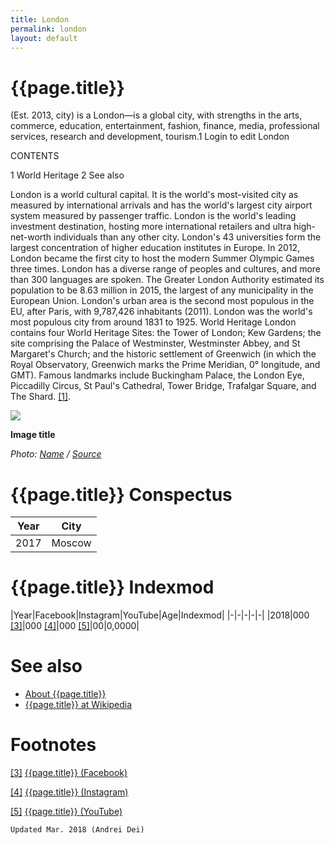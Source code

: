 ```yaml
---
title: London
permalink: london
layout: default
---
```


# {{page.title}}

(Est. 2013, city) is a London—is a global city, with strengths in the arts, commerce, education, entertainment, fashion, finance, media, professional services, research and development, tourism.1 Login to edit London

CONTENTS

1 World Heritage
2 See also

London is a world cultural capital. It is the world's most-visited city as measured by international arrivals and has the world's largest city airport system measured by passenger traffic. London is the world's leading investment destination, hosting more international retailers and ultra high-net-worth individuals than any other city. London's 43 universities form the largest concentration of higher education institutes in Europe. In 2012, London became the first city to host the modern Summer Olympic Games three times. London has a diverse range of peoples and cultures, and more than 300 languages are spoken. The Greater London Authority estimated its population to be 8.63 million in 2015, the largest of any municipality in the European Union. London's urban area is the second most populous in the EU, after Paris, with 9,787,426 inhabitants (2011). London was the world's most populous city from around 1831 to 1925.
World Heritage
London contains four World Heritage Sites: the Tower of London; Kew Gardens; the site comprising the Palace of Westminster, Westminster Abbey, and St Margaret's Church; and the historic settlement of Greenwich (in which the Royal Observatory, Greenwich marks the Prime Meridian, 0° longitude, and GMT). Famous landmarks include Buckingham Palace, the London Eye, Piccadilly Circus, St Paul's Cathedral, Tower Bridge, Trafalgar Square, and The Shard. <span id="a1">[\[1\]](#f1)</span>.

![](/encyclopedia/images/image-name.jpg)

**Image title**

*Photo: [Name](index) / [Source](index)*

# {{page.title}} Conspectus

|Year|City|
|-|-|
|2017|Moscow|

# {{page.title}} Indexmod

|Year|Facebook|Instagram|YouTube|Age|Indexmod|
|-|-|-|-|-|
|2018|000 <span id="a3">[\[3\]](#f3)</span>|000 <span id="a4">[\[4\]](#f4)</span>|000 <span id="a5">[\[5\]](#f5)</span>|00|0,0000|


# See also

+ [About {{page.title}}](index)
+ [{{page.title}} at Wikipedia](index)

# Footnotes

[[3]](#a3) <span id="f3"></span> [{{page.title}} (Facebook)](index)

[[4]](#a4) <span id="f4"></span> [{{page.title}} (Instagram)](index)

[[5]](#a5) <span id="f5"></span> [{{page.title}} (YouTube)](index)

`Updated Mar. 2018 (Andrei Dei)`
